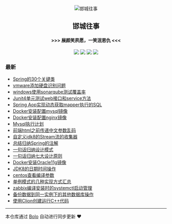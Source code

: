 <p align="center"><img alt="邯城往事" src="https://img.hacpai.com/file/2019/11/guohui-e67e7b3b.png"></p><h2 align="center">
邯城往事
</h2>

<h4 align="center">               >>>  展颜笑夙愿，一笑泯恩仇 <<<</h4>
<p align="center"><a title="邯城往事" target="_blank" href="https://github.com/cuijianzhe/bolo-blog"><img src="https://img.shields.io/github/last-commit/cuijianzhe/bolo-blog.svg?style=flat-square&color=FF9900"></a>
<a title="GitHub repo size in bytes" target="_blank" href="https://github.com/cuijianzhe/bolo-blog"><img src="https://img.shields.io/github/repo-size/cuijianzhe/bolo-blog.svg?style=flat-square"></a>
<a title="Bolo Version" target="_blank" href="https://github.com/adlered/bolo-solo"><img src="https://img.shields.io/badge/bolo-v2.5 稳定版-f1e05a.svg?style=flat-square&color=blueviolet"></a>
<a title="Hits" target="_blank" href="https://github.com/88250/hits"><img src="https://hits.b3log.org/cuijianzhe/bolo-blog.svg"></a></p>

### 最新

* [Spring的30个关键类](https://null:-1/articles/2022/01/20/1642672101433.html)
* [vmware添加硬盘识别问题](https://null:-1/articles/2022/01/04/1641281074919.html)
* [windows使用sonarqube测试覆盖率](https://null:-1/articles/2021/12/17/1639729059800.html)
* [Junit4单元测试web接口和service方法](https://null:-1/articles/2021/12/17/1639728939461.html)
* [Spring Aop实现动态获取mapper执行的SQL](https://null:-1/articles/2021/12/08/1638955999673.html)
* [Docker安装配置mysql镜像](https://null:-1/articles/2021/12/03/1638513021734.html)
* [Docker安装配置nginx镜像](https://null:-1/articles/2021/12/03/1638511535202.html)
* [Mysql执行计划](https://null:-1/articles/2021/12/01/1638348062390.html)
* [前端html之前传递中文参数乱码](https://null:-1/articles/2021/11/30/1638254403311.html)
* [自定义jdk8的Stream流的收集器](https://null:-1/articles/2021/11/24/1637763110122.html)
* [总结归纳Spring的注解](https://null:-1/articles/2021/11/24/1637762849451.html)
* [一句话归纳设计模式](https://null:-1/articles/2021/11/23/1637677059423.html)
* [一句话归纳七大设计原则](https://null:-1/articles/2021/11/20/1637368319773.html)
* [Docker安装Oracle11g镜像](https://null:-1/articles/2021/11/18/1637248775558.html)
* [JDK8的日期时间操作](https://null:-1/articles/2021/11/18/1637248232075.html)
* [centos查看编译参数](https://null:-1/articles/2021/11/18/1637231574043.html)
* [单例模式的几种实现方式汇总](https://null:-1/articles/2021/11/02/1635847756699.html)
* [zabbix编译安装时的systemctl启动管理](https://null:-1/articles/2021/10/28/1635404018903.html)
* [备份数据到同一实例下的其他数据库操作](https://null:-1/articles/2021/09/01/1630476736907.html)
* [使用Clion创建运行C++代码](https://null:-1/articles/2021/08/29/1630168042484.html)



---

本仓库通过 [Bolo](https://github.com/adlered/bolo-solo) 自动进行同步更新 ❤️ 